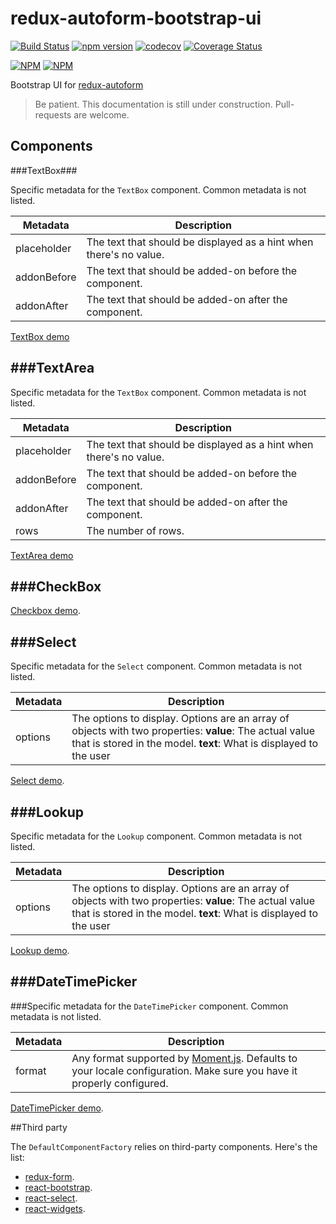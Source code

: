# redux-autoform-bootstrap-ui 

[![Build Status](https://travis-ci.org/redux-autoform/redux-autoform-bootstrap-ui.svg?branch=master)](https://travis-ci.org/redux-autoform/redux-autoform-bootstrap-ui) [![npm version](https://badge.fury.io/js/redux-autoform-bootstrap-ui.svg)](https://badge.fury.io/js/redux-autoform-bootstrap-ui) [![codecov](https://codecov.io/gh/redux-autoform/redux-autoform-bootstrap-ui/branch/master/graph/badge.svg)](https://codecov.io/gh/redux-autoform/redux-autoform-bootstrap-ui) [![Coverage Status](https://coveralls.io/repos/github/redux-autoform/redux-autoform-bootstrap-ui/badge.svg?branch=master)](https://coveralls.io/github/redux-autoform/redux-autoform-bootstrap-ui?branch=master)

[![NPM](https://nodei.co/npm/redux-autoform-bootstrap-ui.png?downloads=true&downloadRank=true&stars=true)](https://nodei.co/npm/redux-autoform-bootstrap-ui/) [![NPM](https://nodei.co/npm-dl/redux-autoform-bootstrap-ui.png?months=9&height=3)](https://nodei.co/npm/redux-autoform-bootstrap-ui/)

Bootstrap UI for [redux-autoform](https://github.com/redux-autoform/redux-autoform)

> Be patient. This documentation is still under construction. Pull-requests are welcome.

Components
---

###TextBox###


Specific metadata for the `TextBox` component. Common metadata is not listed.

Metadata | Description
--- | ---
placeholder | The text that should be displayed as a hint when there's no value.
addonBefore | The text that should be added-on before the component.
addonAfter | The text that should be added-on after the component.

[TextBox demo](http://gearz-lab.github.io/redux-autoform/demo.html?preset=componentsTextBox)

###TextArea
---

Specific metadata for the `TextBox` component. Common metadata is not listed.

Metadata | Description
--- | ---
placeholder | The text that should be displayed as a hint when there's no value.
addonBefore | The text that should be added-on before the component.
addonAfter | The text that should be added-on after the component.
rows | The number of rows.

[TextArea demo](http://gearz-lab.github.io/redux-autoform/demo.html?preset=componentsTextArea)

###CheckBox
---

[Checkbox demo](http://gearz-lab.github.io/redux-autoform/demo.html?preset=componentsCheckbox).

###Select
---

Specific metadata for the `Select` component. Common metadata is not listed.

Metadata | Description
--- | ---
options | The options to display. Options are an array of objects with two properties: **value**: The actual value that is stored in the model. **text**: What is displayed to the user

[Select demo](http://gearz-lab.github.io/redux-autoform/demo.html?preset=componentsSelect).

###Lookup
---

Specific metadata for the `Lookup` component. Common metadata is not listed.

Metadata | Description
--- | ---
options | The options to display. Options are an array of objects with two properties: **value**: The actual value that is stored in the model. **text**: What is displayed to the user

[Lookup demo](http://gearz-lab.github.io/redux-autoform/demo.html?preset=componentsLookup).

###DateTimePicker
---

###Specific metadata for the `DateTimePicker` component. Common metadata is not listed.

Metadata | Description
--- | ---
format | Any format supported by [Moment.js](http://momentjs.com/docs/#/parsing/string-format/). Defaults to your locale configuration. Make sure you have it properly configured.  


[DateTimePicker demo](http://gearz-lab.github.io/redux-autoform/demo.html?preset=componentsDateTimePicker).


##Third party


The `DefaultComponentFactory` relies on third-party components. Here's the list:

 - [redux-form](https://github.com/erikras/redux-form/).
 - [react-bootstrap](http://react-bootstrap.github.io/).
 - [react-select](https://github.com/JedWatson/react-select).
 - [react-widgets](https://github.com/jquense/react-widgets).
